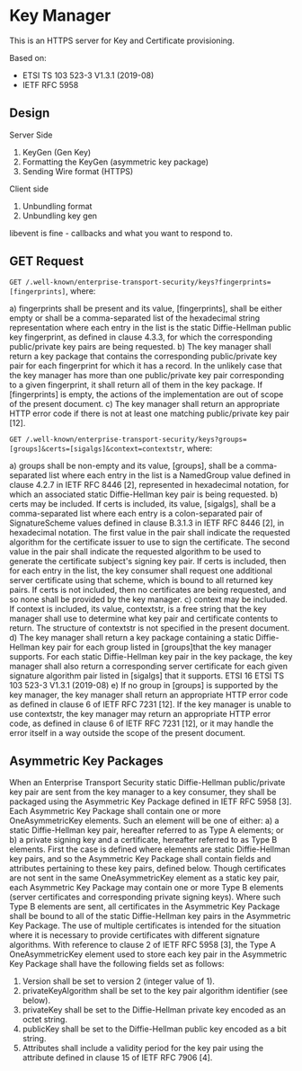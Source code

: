 # Key Manager

This is an HTTPS server for Key and Certificate provisioning.

Based on:
* ETSI TS 103 523-3 V1.3.1 (2019-08)
* IETF RFC 5958

## Design

Server Side
1) KeyGen (Gen Key)
2) Formatting the KeyGen (asymmetric key package)
3) Sending Wire format (HTTPS)

Client side
1) Unbundling format
2) Unbundling key gen

libevent is fine - callbacks and what you want to respond to.


## GET Request

`GET /.well-known/enterprise-transport-security/keys?fingerprints=[fingerprints]`, where:

a) fingerprints shall be present and its value, [fingerprints], shall be either empty or shall be a comma-separated list of the hexadecimal string representation where each entry in the list is the static Diffie-Hellman public key fingerprint, as defined in clause 4.3.3, for which the corresponding public/private key pairs are being requested.
b) The key manager shall return a key package that contains the corresponding public/private key pair for each fingerprint for which it has a record. In the unlikely case that the key manager has more than one public/private key pair corresponding to a given fingerprint, it shall return all of them in the key package. If [fingerprints] is empty, the actions of the implementation are out of scope of the present document.
c) The key manager shall return an appropriate HTTP error code if there is not at least one matching public/private key pair [12].

`GET /.well-known/enterprise-transport-security/keys?groups=[groups]&certs=[sigalgs]&context=contextstr`, where:

a) groups shall be non-empty and its value, [groups], shall be a comma-separated list where each entry in the list is a NamedGroup value defined in clause 4.2.7 in IETF RFC 8446 [2], represented in hexadecimal notation, for which an associated static Diffie-Hellman key pair is being requested.
b) certs may be included. If certs is included, its value, [sigalgs], shall be a comma-separated list where each entry is a colon-separated pair of SignatureScheme values defined in clause B.3.1.3 in IETF RFC 8446 [2], in hexadecimal notation. The first value in the pair shall indicate the requested algorithm for the certificate issuer to use to sign the certificate. The second value in the pair shall indicate the requested algorithm to be used to generate the certificate subject's signing key pair. If certs is included, then for each entry in the list, the key consumer shall request one additional server certificate using that scheme, which is bound to all returned key pairs. If certs is not included, then no certificates are being requested, and so none shall be provided by the key manager.
c) context may be included. If context is included, its value, contextstr, is a free string that the key manager shall use to determine what key pair and certificate contents to return. The structure of contextstr is not specified in the present document.
d) The key manager shall return a key package containing a static Diffie-Hellman key pair for each group listed in [groups]that the key manager supports. For each static Diffie-Hellman key pair in the key package, the key manager shall also return a corresponding server certificate for each given signature algorithm pair listed in [sigalgs] that it supports.
ETSI
16 ETSI TS 103 523-3 V1.3.1 (2019-08)
e) If no group in [groups] is supported by the key manager, the key manager shall return an appropriate HTTP error code as defined in clause 6 of IETF RFC 7231 [12]. If the key manager is unable to use contextstr, the key manager may return an appropriate HTTP error code, as defined in clause 6 of IETF RFC 7231 [12], or it may handle the error itself in a way outside the scope of the present document.

## Asymmetric Key Packages

When an Enterprise Transport Security static Diffie-Hellman public/private key pair are sent from the key manager to a key consumer, they shall be packaged using the Asymmetric Key Package defined in IETF RFC 5958 [3]. Each Asymmetric Key Package shall contain one or more OneAsymmetricKey elements. Such an element will be one of either:
a) a static Diffie-Hellman key pair, hereafter referred to as Type A elements; or
b) a private signing key and a certificate, hereafter referred to as Type B elements.
First the case is defined where elements are static Diffie-Hellman key pairs, and so the Asymmetric Key Package shall contain fields and attributes pertaining to these key pairs, defined below. Though certificates are not sent in the same OneAsymmetricKey element as a static key pair, each Asymmetric Key Package may contain one or more Type B elements (server certificates and corresponding private signing keys). Where such Type B elements are sent, all certificates in the Asymmetric Key Package shall be bound to all of the static Diffie-Hellman key pairs in the Asymmetric Key Package. The use of multiple certificates is intended for the situation where it is necessary to provide certificates with different signature algorithms.
With reference to clause 2 of IETF RFC 5958 [3], the Type A OneAsymmetricKey element used to store each key pair
in the Asymmetric Key Package shall have the following fields set as follows:

1) Version shall be set to version 2 (integer value of 1).
2) privateKeyAlgorithm shall be set to the key pair algorithm identifier (see below).
3) privateKey shall be set to the Diffie-Hellman private key encoded as an octet string.
4) publicKey shall be set to the Diffie-Hellman public key encoded as a bit string.
5) Attributes shall include a validity period for the key pair using the attribute defined in clause 15 of IETF RFC 7906 [4].
